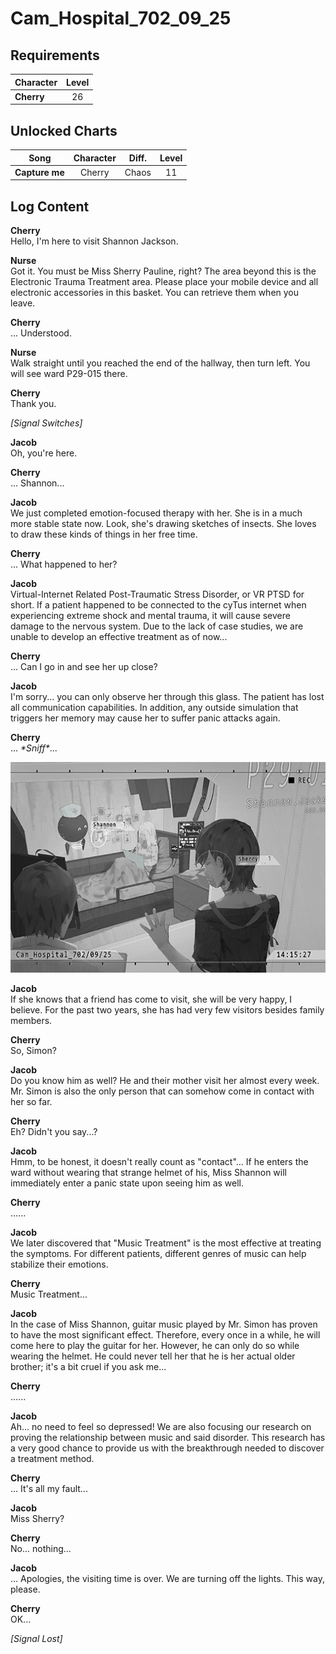 # Cam_Hospital_702_09_25
## Requirements
|Character |Level|
|----------|:---:|
|**Cherry**| 26  |

## Unlocked Charts
|     Song     |Character|Diff.|Level|
|--------------|:-------:|:---:|:---:|
|**Capture me**| Cherry  |Chaos| 11  |

## Log Content
**Cherry**<br>
Hello, I'm here to visit Shannon Jackson.

**Nurse**<br>
Got it. You must be Miss Sherry Pauline, right? The area beyond this is the Electronic Trauma Treatment area. Please place your mobile device and all electronic accessories in this basket. You can retrieve them when you leave.

**Cherry**<br>
... Understood.

**Nurse**<br>
Walk straight until you reached the end of the hallway, then turn left. You will see ward P29\-015 there.

**Cherry**<br>
Thank you.

*[Signal Switches]*

**Jacob**<br>
Oh, you're here.

**Cherry**<br>
... Shannon...

**Jacob**<br>
We just completed emotion\-focused therapy with her. She is in a much more stable state now. Look, she's drawing sketches of insects. She loves to draw these kinds of things in her free time.

**Cherry**<br>
... What happened to her?

**Jacob**<br>
Virtual\-Internet Related Post\-Traumatic Stress Disorder, or VR PTSD for short. If a patient happened to be connected to the cyTus internet when experiencing extreme shock and mental trauma, it will cause severe damage to the nervous system. Due to the lack of case studies, we are unable to develop an effective treatment as of now...

**Cherry**<br>
... Can I go in and see her up close?

**Jacob**<br>
I'm sorry... you can only observe her through this glass. The patient has lost all communication capabilities. In addition, any outside simulation that triggers her memory may cause her to suffer panic attacks again.

**Cherry**<br>
... *\*Sniff\**...

![chos3401.png](./attachments/chos3401.png)

**Jacob**<br>
If she knows that a friend has come to visit, she will be very happy, I believe. For the past two years, she has had very few visitors besides family members.

**Cherry**<br>
So, Simon?

**Jacob**<br>
Do you know him as well? He and their mother visit her almost every week. <br>
Mr. Simon is also the only person that can somehow come in contact with her so far.

**Cherry**<br>
Eh? Didn't you say...?

**Jacob**<br>
Hmm, to be honest, it doesn't really count as "contact"... If he enters the ward without wearing that strange helmet of his, Miss Shannon will immediately enter a panic state upon seeing him as well.

**Cherry**<br>
......

**Jacob**<br>
We later discovered that "Music Treatment" is the most effective at treating the symptoms. For different patients, different genres of music can help stabilize their emotions.

**Cherry**<br>
Music Treatment...

**Jacob**<br>
In the case of Miss Shannon, guitar music played by Mr. Simon has proven to have the most significant effect. Therefore, every once in a while, he will come here to play the guitar for her. However, he can only do so while wearing the helmet. He could never tell her that he is her actual older brother; it's a bit cruel if you ask me...

**Cherry**<br>
......

**Jacob**<br>
Ah... no need to feel so depressed! We are also focusing our research on proving the relationship between music and said disorder. This research has a very good chance to provide us with the breakthrough needed to discover a treatment method.

**Cherry**<br>
... It's all my fault...

**Jacob**<br>
Miss Sherry?

**Cherry**<br>
No... nothing...

**Jacob**<br>
... Apologies, the visiting time is over. We are turning off the lights. This way, please.

**Cherry**<br>
OK...

*[Signal Lost]*